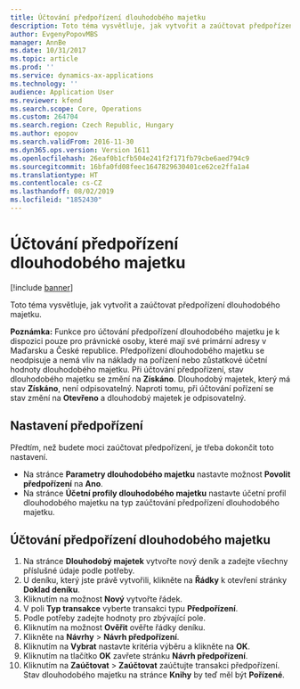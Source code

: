 ```yaml
---
title: Účtování předpořízení dlouhodobého majetku
description: Toto téma vysvětluje, jak vytvořit a zaúčtovat předpořízení dlouhodobého majetku.
author: EvgenyPopovMBS
manager: AnnBe
ms.date: 10/31/2017
ms.topic: article
ms.prod: ''
ms.service: dynamics-ax-applications
ms.technology: ''
audience: Application User
ms.reviewer: kfend
ms.search.scope: Core, Operations
ms.custom: 264704
ms.search.region: Czech Republic, Hungary
ms.author: epopov
ms.search.validFrom: 2016-11-30
ms.dyn365.ops.version: Version 1611
ms.openlocfilehash: 26eaf0b1cfb504e241f2f171fb79cbe6aed794c9
ms.sourcegitcommit: 16bfa0fd08feec1647829630401ce62ce2ffa1a4
ms.translationtype: HT
ms.contentlocale: cs-CZ
ms.lasthandoff: 08/02/2019
ms.locfileid: "1852430"
---
```

# <a name="post-the-pre-acquisition-of-a-fixed-asset"></a>Účtování předpořízení dlouhodobého majetku

[!include [banner](../includes/banner.md)]

Toto téma vysvětluje, jak vytvořit a zaúčtovat předpořízení dlouhodobého majetku.

**Poznámka:** Funkce pro účtování předpořízení dlouhodobého majetku je k dispozici pouze pro právnické osoby, které mají své primární adresy v Maďarsku a České republice. Předpořízení dlouhodobého majetku se neodpisuje a nemá vliv na náklady na pořízení nebo zůstatkové účetní hodnoty dlouhodobého majetku. Při účtování předpořízení, stav dlouhodobého majetku se změní na **Získáno**. Dlouhodobý majetek, který má stav **Získáno**, není odpisovatelný. Naproti tomu, při účtování pořízení se stav změní na **Otevřeno** a dlouhodobý majetek je odpisovatelný.

## <a name="set-up-pre-acquisitions"></a>Nastavení předpořízení
Předtím, než budete moci zaúčtovat předpořízení, je třeba dokončit toto nastavení.

-   Na stránce **Parametry dlouhodobého majetku** nastavte možnost **Povolit předpořízení** na **Ano**.
-   Na stránce **Účetní profily dlouhodobého majetku** nastavte účetní profil dlouhodobého majetku na typ zaúčtování předpořízení dlouhodobého majetku.

## <a name="post-a-preacquisition-of-a-fixed-asset"></a>Účtování předpořízení dlouhodobého majetku
1.  Na stránce **Dlouhodobý majetek** vytvořte nový deník a zadejte všechny příslušné údaje podle potřeby.
2.  U deníku, který jste právě vytvořili, klikněte na **Řádky** k otevření stránky **Doklad deníku**.
3.  Kliknutím na možnost **Nový** vytvořte řádek.
4.  V poli **Typ transakce** vyberte transakci typu **Předpořízení**.
5.  Podle potřeby zadejte hodnoty pro zbývající pole.
6.  Kliknutím na možnost **Ověřit** ověřte řádky deníku.
7.  Klikněte na **Návrhy** &gt; **Návrh předpořízení**.
8.  Kliknutím na **Vybrat** nastavte kritéria výběru a klikněte na **OK**.
9.  Kliknutím na tlačítko **OK** zavřete stránku **Návrh předpořízení**.
10. Kliknutím na **Zaúčtovat** &gt; **Zaúčtovat** zaúčtujte transakci předpořízení. Stav dlouhodobého majetku na stránce **Knihy** by teď měl být **Pořízené**.




